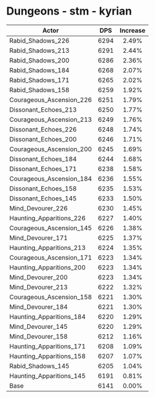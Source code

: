 # Dungeons - stm - kyrian
| Actor | DPS | Increase |
|---|:---:|:---:|
|Rabid_Shadows_226|6294|2.49%|
|Rabid_Shadows_213|6291|2.44%|
|Rabid_Shadows_200|6286|2.36%|
|Rabid_Shadows_184|6268|2.07%|
|Rabid_Shadows_171|6265|2.02%|
|Rabid_Shadows_158|6259|1.92%|
|Courageous_Ascension_226|6251|1.79%|
|Dissonant_Echoes_213|6250|1.77%|
|Courageous_Ascension_213|6249|1.76%|
|Dissonant_Echoes_226|6248|1.74%|
|Dissonant_Echoes_200|6246|1.71%|
|Courageous_Ascension_200|6245|1.69%|
|Dissonant_Echoes_184|6244|1.68%|
|Dissonant_Echoes_171|6238|1.58%|
|Courageous_Ascension_184|6236|1.55%|
|Dissonant_Echoes_158|6235|1.53%|
|Dissonant_Echoes_145|6233|1.50%|
|Mind_Devourer_226|6230|1.45%|
|Haunting_Apparitions_226|6227|1.40%|
|Courageous_Ascension_145|6226|1.38%|
|Mind_Devourer_171|6225|1.37%|
|Haunting_Apparitions_213|6224|1.35%|
|Courageous_Ascension_171|6223|1.34%|
|Haunting_Apparitions_200|6223|1.34%|
|Mind_Devourer_200|6223|1.34%|
|Mind_Devourer_213|6222|1.32%|
|Courageous_Ascension_158|6221|1.30%|
|Mind_Devourer_184|6221|1.30%|
|Haunting_Apparitions_184|6220|1.29%|
|Mind_Devourer_145|6220|1.29%|
|Mind_Devourer_158|6212|1.16%|
|Haunting_Apparitions_171|6208|1.09%|
|Haunting_Apparitions_158|6207|1.07%|
|Rabid_Shadows_145|6205|1.04%|
|Haunting_Apparitions_145|6191|0.81%|
|Base|6141|0.00%|
